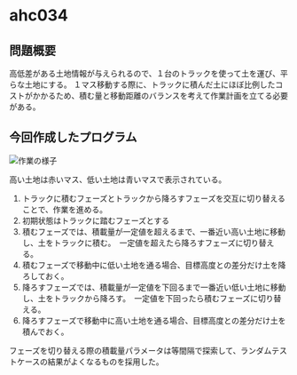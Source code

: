 # ahc034
## 問題概要
高低差がある土地情報が与えられるので、１台のトラックを使って土を運び、平らな土地にする。
１マス移動する際に、トラックに積んだ土にほぼ比例したコストがかかるため、積む量と移動距離のバランスを考えて作業計画を立てる必要がある。

## 今回作成したプログラム

![作業の様子](gif/vis_0001.gif)

高い土地は赤いマス、低い土地は青いマスで表示されている。

1. トラックに積むフェーズとトラックから降ろすフェーズを交互に切り替えることで、作業を進める。
1. 初期状態はトラックに踏むフェーズとする
1. 積むフェーズでは、積載量が一定値を超えるまで、一番近い高い土地に移動し、土をトラックに積む。　一定値を超えたら降ろすフェーズに切り替える。
1. 積むフェーズで移動中に低い土地を通る場合、目標高度との差分だけ土を降ろしておく。
1. 降ろすフェーズでは、積載量が一定値を下回るまで一番近い低い土地に移動し、土をトラックから降ろす。　一定値を下回ったら積むフェーズに切り替える。
1. 降ろすフェーズで移動中に高い土地を通る場合、目標高度との差分だけ土を積んでおく。

フェーズを切り替える際の積載量パラメータは等間隔で探索して、ランダムテストケースの結果がよくなるものを採用した。

